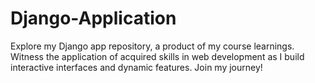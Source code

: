 # Django-Application
Explore my Django app repository, a product of my course learnings. Witness the application of acquired skills in web development as I build interactive interfaces and dynamic features. Join my journey!
